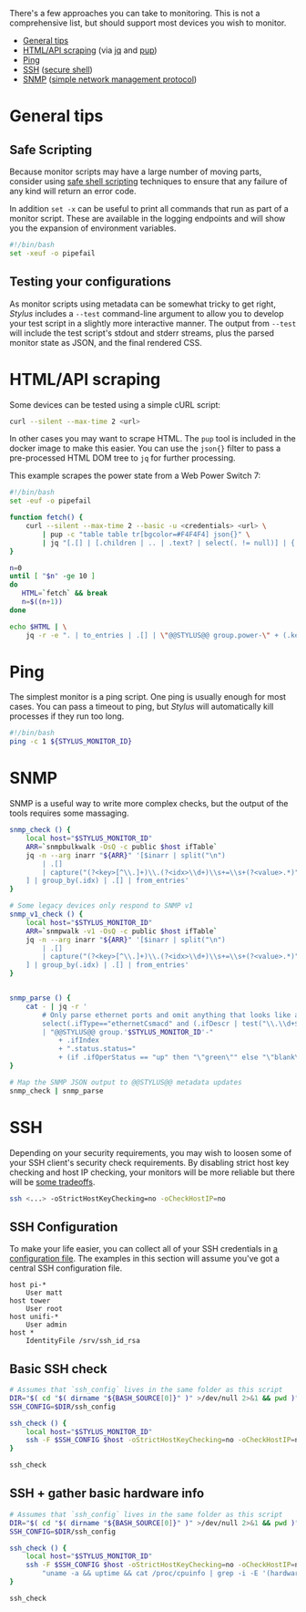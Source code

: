 There's a few approaches you can take to monitoring. This is not a comprehensive list, but should support most devices you wish to monitor.

* [General tips](#general-tips)
* [HTML/API scraping](#htmlapi-scraping) (via [jq](https://github.com/stedolan/jq) and [pup](https://github.com/ericchiang/pup))
* [Ping](#ping)
* [SSH](#ssh) ([secure shell](https://en.wikipedia.org/wiki/Secure_Shell))
* [SNMP](#snmp) ([simple network management protocol](https://en.wikipedia.org/wiki/Simple_Network_Management_Protocol))

# General tips

## Safe Scripting

Because monitor scripts may have a large number of moving parts, consider using [safe shell scripting](https://sipb.mit.edu/doc/safe-shell/) techniques
to ensure that any failure of any kind will return an error code.

In addition `set -x` can be useful to print all commands that run as part of a monitor script. These are available in the logging endpoints and will
show you the expansion of environment variables.

```bash
#!/bin/bash
set -xeuf -o pipefail
```

## Testing your configurations

As monitor scripts using metadata can be somewhat tricky to get right, *Stylus* includes a `--test` command-line argument to allow you to develop
your test script in a slightly more interactive manner. The output from `--test` will include the test script's stdout and stderr streams, plus the
parsed monitor state as JSON, and the final rendered CSS.

# HTML/API scraping

Some devices can be tested using a simple cURL script:

```bash
curl --silent --max-time 2 <url>
```

In other cases you may want to scrape HTML. The `pup` tool is included in the docker image to make this easier. You can use the `json{}` filter to pass
a pre-processed HTML DOM tree to `jq` for further processing.

This example scrapes the power state from a Web Power Switch 7:

```bash
#!/bin/bash
set -euf -o pipefail

function fetch() {
    curl --silent --max-time 2 --basic -u <credentials> <url> \
        | pup -c "table table tr[bgcolor=#F4F4F4] json{}" \
        | jq "[.[] | [.children | .. | .text? | select(. != null)] | { \"name\": .[1], \"state\": (.[2]==\"ON\") }]"
}

n=0
until [ "$n" -ge 10 ]
do
   HTML=`fetch` && break
   n=$((n+1)) 
done

echo $HTML | \
    jq -r -e ". | to_entries | .[] | \"@@STYLUS@@ group.power-\" + (.key + 1 | tostring) + \".status.status=\" + if .value.state then \"\\\"green\\\"\" else \"\\\"blank\\\"\" end"
```

# Ping

The simplest monitor is a ping script. One ping is usually enough for most cases. You can pass a timeout to ping, but *Stylus* will automatically kill
processes if they run too long.

```bash
#!/bin/bash
ping -c 1 ${STYLUS_MONITOR_ID}
```

# SNMP

SNMP is a useful way to write more complex checks, but the output of the tools requires some massaging. 

```bash
snmp_check () {
    local host="$STYLUS_MONITOR_ID"
    ARR=`snmpbulkwalk -OsQ -c public $host ifTable`
    jq -n --arg inarr "${ARR}" '[$inarr | split("\n")
        | .[]
        | capture("(?<key>[^\\.]+)\\.(?<idx>\\d+)\\s+=\\s+(?<value>.*)")
    ] | group_by(.idx) | .[] | from_entries'
}

# Some legacy devices only respond to SNMP v1
snmp_v1_check () {
    local host="$STYLUS_MONITOR_ID"
    ARR=`snmpwalk -v1 -OsQ -c public $host ifTable`
    jq -n --arg inarr "${ARR}" '[$inarr | split("\n")
        | .[]
        | capture("(?<key>[^\\.]+)\\.(?<idx>\\d+)\\s+=\\s+(?<value>.*)")
    ] | group_by(.idx) | .[] | from_entries'
}


snmp_parse () {
    cat - | jq -r '
        # Only parse ethernet ports and omit anything that looks like a vlan port (ending with a .xxxx)
        select(.ifType=="ethernetCsmacd" and (.ifDescr | test("\\.\\d+$") | not)) 
        | "@@STYLUS@@ group.'$STYLUS_MONITOR_ID'-" 
            + .ifIndex 
            + ".status.status=" 
            + (if .ifOperStatus == "up" then "\"green\"" else "\"blank\"" end)' 
}

# Map the SNMP JSON output to @@STYLUS@@ metadata updates
snmp_check | snmp_parse
```

# SSH

Depending on your security requirements, you may wish to loosen some of your SSH client's security check requirements. By disabling strict host key checking and host IP checking, your monitors will be more reliable but there will be [some tradeoffs](https://security.stackexchange.com/questions/161520/what-is-the-actual-drawback-of-checkhostip-no).

```bash
ssh <...> -oStrictHostKeyChecking=no -oCheckHostIP=no
```

## SSH Configuration

To make your life easier, you can collect all of your SSH credentials in [a configuration file](https://www.ssh.com/ssh/config/). The examples in this section will assume you've got a central SSH configuration file.

```
host pi-*
	User matt
host tower
	User root
host unifi-*
	User admin
host *
	IdentityFile /srv/ssh_id_rsa
```

## Basic SSH check


```bash
# Assumes that `ssh_config` lives in the same folder as this script 
DIR="$( cd "$( dirname "${BASH_SOURCE[0]}" )" >/dev/null 2>&1 && pwd )"
SSH_CONFIG=$DIR/ssh_config

ssh_check () {
    local host="$STYLUS_MONITOR_ID"
    ssh -F $SSH_CONFIG $host -oStrictHostKeyChecking=no -oCheckHostIP=no "true"
}

ssh_check
```


## SSH + gather basic hardware info

```bash
# Assumes that `ssh_config` lives in the same folder as this script 
DIR="$( cd "$( dirname "${BASH_SOURCE[0]}" )" >/dev/null 2>&1 && pwd )"
SSH_CONFIG=$DIR/ssh_config

ssh_check () {
    local host="$STYLUS_MONITOR_ID"
    ssh -F $SSH_CONFIG $host -oStrictHostKeyChecking=no -oCheckHostIP=no \
        "uname -a && uptime && cat /proc/cpuinfo | grep -i -E '(hardware|model|stepping|revision)' | sort | uniq"
}

ssh_check
```
